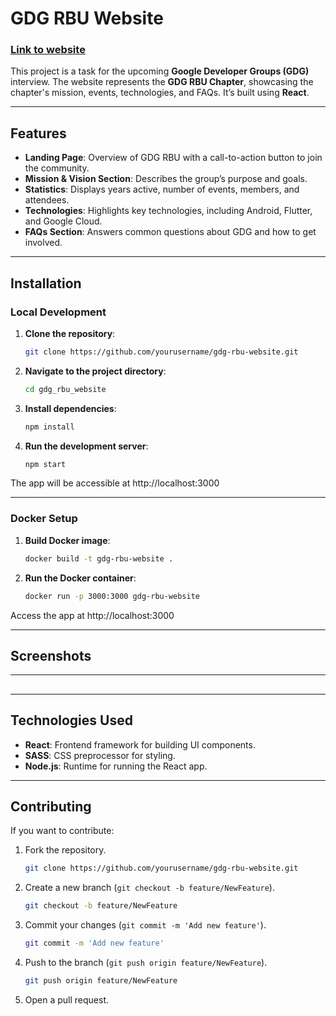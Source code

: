 # GDG RBU Website
### [Link to website](https://gdgwebsitevarnan.vercel.app/)
This project is a task for the upcoming **Google Developer Groups (GDG)** interview. The website represents the **GDG RBU Chapter**, showcasing the chapter's mission, events, technologies, and FAQs. It’s built using **React**.

---

## Features

- **Landing Page**: Overview of GDG RBU with a call-to-action button to join the community.
- **Mission & Vision Section**: Describes the group’s purpose and goals.
- **Statistics**: Displays years active, number of events, members, and attendees.
- **Technologies**: Highlights key technologies, including Android, Flutter, and Google Cloud.
- **FAQs Section**: Answers common questions about GDG and how to get involved.

---

## Installation


### Local Development

1. **Clone the repository**:

   ```bash
   git clone https://github.com/yourusername/gdg-rbu-website.git

2. **Navigate to the project directory**:

   ```bash
   cd gdg_rbu_website

3. **Install dependencies**:

   ```bash
   npm install

4. **Run the development server**:

   ```bash
   npm start

The app will be accessible at http://localhost:3000

---

### Docker Setup

1. **Build Docker image**:

   ```bash
   docker build -t gdg-rbu-website .

2. **Run the Docker container**:

   ```bash
   docker run -p 3000:3000 gdg-rbu-website

Access the app at http://localhost:3000

---

## Screenshots



---

##

---

## Technologies Used

- **React**: Frontend framework for building UI components.
- **SASS**: CSS preprocessor for styling.
- **Node.js**: Runtime for running the React app.

---

## Contributing

If you want to contribute:

1. Fork the repository.

    ```bash
    git clone https://github.com/yourusername/gdg-rbu-website.git

2. Create a new branch (`git checkout -b feature/NewFeature`).

    ```bash
    git checkout -b feature/NewFeature

3. Commit your changes (`git commit -m 'Add new feature'`).

    ```bash
    git commit -m 'Add new feature'

4. Push to the branch (`git push origin feature/NewFeature`).

    ```bash
    git push origin feature/NewFeature

5. Open a pull request.
